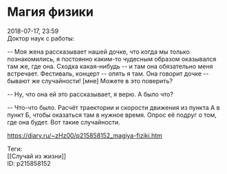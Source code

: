 Магия физики
=============

   
 2018-07-17, 23:59   
  Доктор наук с работы:   
   
 -- Моя жена рассказывает нашей дочке, что когда мы только познакомились, я постоянно каким-то чудесным образом оказывался там же, где она. Сходка какая-нибудь -- и там она обязательно меня встречает. Фестиваль, концерт -- опять я там. Она говорит дочке -- бывают же случайности! [мне] Можете в это поверить?   
   
 -- Ну, что она ей это рассказывает, я верю. А было что?   
   
 -- Что-что было. Расчёт траектории и скорости движения из пункта А в пункт Б, чтобы оказаться там в нужное время. Опрос её подруг о том, где она будет. Вот такие случайности.   
    
 <https://diary.ru/~zHz00/p215858152_magiya-fiziki.htm>   
   
 Теги:   
 [[Случай из жизни]]   
 ID: p215858152